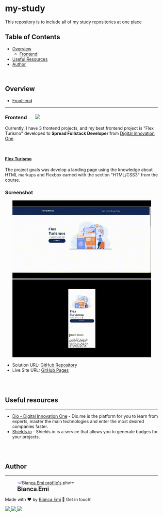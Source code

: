# my-study
This repository is to include all of my study repositories at one place

## Table of Contents
- [Overview](#overview)
    - [Frontend](#frontend)
- [Useful Resources](#useful-resources)
- [Author](#author)

<br>

## Overview
- [Front-end](#bfront-endb)
---

### <b id="frontend">Frontend</b> &nbsp; &nbsp; &nbsp; <img src="https://img.shields.io/github/directory-file-count/bemibrando/website-study/frontend?style=for-the-badge&type=dir" height="24px">
Currently, I have 3 frontend projects, and my best frontend project is <a>"Flex Turismo"</a> developed to <b>Spread Fullstack Developer</b> from [Digital Innovation One](https://www.dio.me/en).<br> 

<br>

#### <a href="https://github.com/bemibrando/website-study/tree/main/frontend/flex-turismo">Flex Turismo</a>

The project goals was develop a landing page using the knowledge about HTML markups and Flexbox earned with the section "HTML/CSS3" from the course.

### <b id="screenshot">Screenshot</b>

<p align="center">
    <img src="./frontend/flex-turismo/screen/desktop.gif" alt="Landing page solution desktop view" width="457px">
    <img src="./frontend/flex-turismo/screen/cellphone.gif" alt="Landing page solution cellphone view" width="457px">
</p>

- Solution URL: [GitHub Repository](https://github.com/bemibrando/website-study/tree/main/frontend/flex-turismo)
- Live Site URL: [GitHub Pages](https://bemibrando.github.io/website-study/frontend/flex-turismo/)

<br /><br />

## Useful resources
---
- [Dio - Digital Innovation One](https://www.dio.me/en) - Dio.me is the platform for you to learn from experts, master the main technologies and enter the most desired companies faster.
- [Shields.io](https://shields.io/) - Shields.io is a service that allows you to generate badges for your projects.

<br /><br />

## Author
---
<div sytle="display: inline-block;">
    <figure>
        <a href="https://github.com/bemibrando" target="_blank">
            <img style="border-radius: 50%;" src="https://avatars.githubusercontent.com/u/102377919?v=4" width="100px" alt="Bianca Emi profile's photo"> <br />
            <sub style="text-align: center; font-size: 1.4em;"><b>Bianca Emi</b></sub>
        </a>
    </figure>
    <p>Made with ♥ by <a href="https://github.com/bemibrando" target="_blank">Bianca Emi</a> 👋 Get in touch!</p>
    <div align="start">
        <a href="https://www.linkedin.com/in/bianca-emi/" target="_blank">
            <img src="https://img.shields.io/badge/LinkedIn-0077B5?style=for-the-badge&logo=linkedin&logoColor=white">
        </a>   
        <a href="https://twitter.com/bemibrando" target="_blank">
            <img src="https://img.shields.io/badge/Twitter-1DA1F2?style=for-the-badge&logo=twitter&logoColor=white">
        </a>   
        <a href="mailto: bemi.brando@outlook.com">
            <img src="https://img.shields.io/badge/bemi.brando@outlook.com-0078D4?style=for-the-badge&logo=microsoft-outlook&logoColor=white">
        </a><br/>
    </div>
</div>